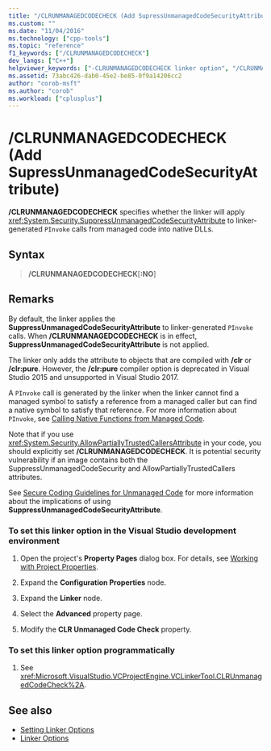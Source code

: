 ```yaml
---
title: "/CLRUNMANAGEDCODECHECK (Add SupressUnmanagedCodeSecurityAttribute) | Microsoft Docs"
ms.custom: ""
ms.date: "11/04/2016"
ms.technology: ["cpp-tools"]
ms.topic: "reference"
f1_keywords: ["/CLRUNMANAGEDCODECHECK"]
dev_langs: ["C++"]
helpviewer_keywords: ["-CLRUNMANAGEDCODECHECK linker option", "/CLRUNMANAGEDCODECHECK linker option"]
ms.assetid: 73abc426-dab0-45e2-be85-0f9a14206cc2
author: "corob-msft"
ms.author: "corob"
ms.workload: ["cplusplus"]
---
```

# /CLRUNMANAGEDCODECHECK (Add SupressUnmanagedCodeSecurityAttribute)

**/CLRUNMANAGEDCODECHECK** specifies whether the linker will apply <xref:System.Security.SuppressUnmanagedCodeSecurityAttribute> to linker-generated `PInvoke` calls from managed code into native DLLs.

## Syntax

> **/CLRUNMANAGEDCODECHECK**[**:NO**]

## Remarks

By default, the linker applies the **SuppressUnmanagedCodeSecurityAttribute** to linker-generated `PInvoke` calls. When **/CLRUNMANAGEDCODECHECK** is in effect, **SuppressUnmanagedCodeSecurityAttribute** is not applied.

The linker only adds the attribute to objects that are compiled with **/clr** or **/clr:pure**. However, the **/clr:pure** compiler option is deprecated in Visual Studio 2015 and unsupported in Visual Studio 2017.

A `PInvoke` call is generated by the linker when the linker cannot find a managed symbol to satisfy a reference from a managed caller but can find a native symbol to satisfy that reference. For more information about `PInvoke`, see [Calling Native Functions from Managed Code](../../dotnet/calling-native-functions-from-managed-code.md).

Note that if you use <xref:System.Security.AllowPartiallyTrustedCallersAttribute> in your code, you should explicitly set **/CLRUNMANAGEDCODECHECK**. It is potential security vulnerability if an image contains both the SuppressUnmanagedCodeSecurity and AllowPartiallyTrustedCallers attributes.

See [Secure Coding Guidelines for Unmanaged Code](/dotnet/framework/security/secure-coding-guidelines-for-unmanaged-code) for more information about the implications of using **SuppressUnmanagedCodeSecurityAttribute**.

### To set this linker option in the Visual Studio development environment

1. Open the project's **Property Pages** dialog box. For details, see [Working with Project Properties](../../ide/working-with-project-properties.md).

1. Expand the **Configuration Properties** node.

1. Expand the **Linker** node.

1. Select the **Advanced** property page.

1. Modify the **CLR Unmanaged Code Check** property.

### To set this linker option programmatically

1. See <xref:Microsoft.VisualStudio.VCProjectEngine.VCLinkerTool.CLRUnmanagedCodeCheck%2A>.

## See also

- [Setting Linker Options](../../build/reference/setting-linker-options.md)
- [Linker Options](../../build/reference/linker-options.md)
